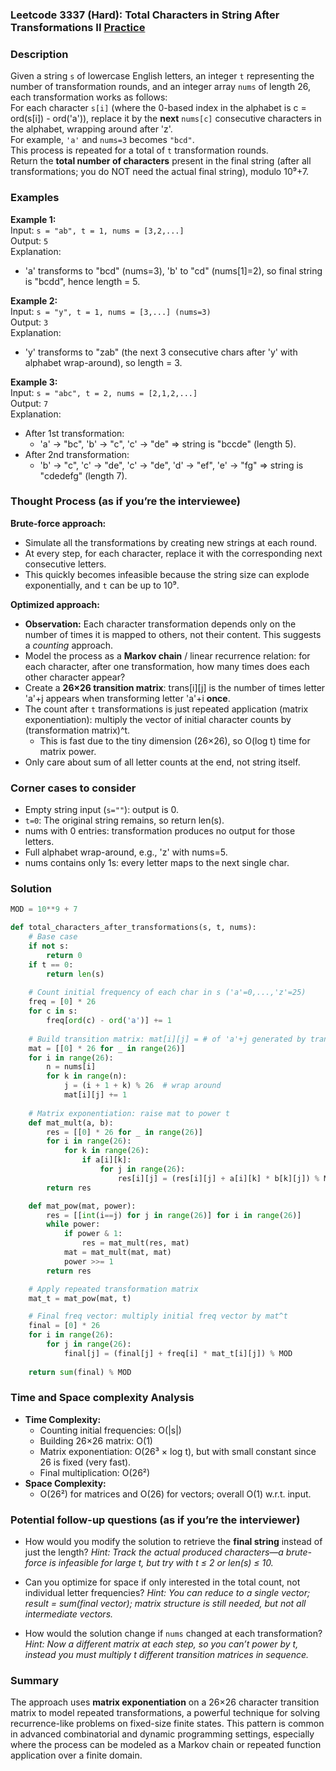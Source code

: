 ### Leetcode 3337 (Hard): Total Characters in String After Transformations II [Practice](https://leetcode.com/problems/total-characters-in-string-after-transformations-ii)

### Description  
Given a string `s` of lowercase English letters, an integer `t` representing the number of transformation rounds, and an integer array `nums` of length 26, each transformation works as follows:  
For each character `s[i]` (where the 0-based index in the alphabet is c = ord(s[i]) - ord('a')), replace it by the **next** `nums[c]` consecutive characters in the alphabet, wrapping around after 'z'.  
For example, `'a'` and `nums=3` becomes `"bcd"`.  
This process is repeated for a total of `t` transformation rounds.   
Return the **total number of characters** present in the final string (after all transformations; you do NOT need the actual final string), modulo 10⁹+7.

### Examples  

**Example 1:**  
Input: `s = "ab", t = 1, nums = [3,2,...]`  
Output: `5`  
Explanation:  
- 'a' transforms to "bcd" (nums=3), 'b' to "cd" (nums[1]=2), so final string is "bcdd", hence length = 5.

**Example 2:**  
Input: `s = "y", t = 1, nums = [3,...] (nums=3)`  
Output: `3`  
Explanation:  
- 'y' transforms to "zab" (the next 3 consecutive chars after 'y' with alphabet wrap-around), so length = 3.

**Example 3:**  
Input: `s = "abc", t = 2, nums = [2,1,2,...]`  
Output: `7`  
Explanation:  
- After 1st transformation:  
  - 'a' → "bc", 'b' → "c", 'c' → "de" ⇒ string is "bccde" (length 5).
- After 2nd transformation:  
  - 'b' → "c", 'c' → "de", 'c' → "de", 'd' → "ef", 'e' → "fg" ⇒ string is "cdedefg" (length 7).

### Thought Process (as if you’re the interviewee)  

**Brute-force approach:**  
- Simulate all the transformations by creating new strings at each round.
- At every step, for each character, replace it with the corresponding next consecutive letters.
- This quickly becomes infeasible because the string size can explode exponentially, and `t` can be up to 10⁹.

**Optimized approach:**  
- **Observation:** Each character transformation depends only on the number of times it is mapped to others, not their content. This suggests a *counting* approach.
- Model the process as a **Markov chain** / linear recurrence relation: for each character, after one transformation, how many times does each other character appear?
- Create a **26×26 transition matrix**: trans[i][j] is the number of times letter 'a'+j appears when transforming letter 'a'+i **once**.
- The count after `t` transformations is just repeated application (matrix exponentiation): multiply the vector of initial character counts by (transformation matrix)^t.
    - This is fast due to the tiny dimension (26×26), so O(log t) time for matrix power.
- Only care about sum of all letter counts at the end, not string itself.

### Corner cases to consider  
- Empty string input (`s=""`): output is 0.
- `t=0`: The original string remains, so return len(s).
- nums with 0 entries: transformation produces no output for those letters.
- Full alphabet wrap-around, e.g., 'z' with nums=5.
- nums contains only 1s: every letter maps to the next single char.

### Solution

```python
MOD = 10**9 + 7

def total_characters_after_transformations(s, t, nums):
    # Base case
    if not s:
        return 0
    if t == 0:
        return len(s)
    
    # Count initial frequency of each char in s ('a'=0,...,'z'=25)
    freq = [0] * 26
    for c in s:
        freq[ord(c) - ord('a')] += 1
    
    # Build transition matrix: mat[i][j] = # of 'a'+j generated by transforming 'a'+i ONCE
    mat = [[0] * 26 for _ in range(26)]
    for i in range(26):
        n = nums[i]
        for k in range(n):
            j = (i + 1 + k) % 26  # wrap around
            mat[i][j] += 1
    
    # Matrix exponentiation: raise mat to power t
    def mat_mult(a, b):
        res = [[0] * 26 for _ in range(26)]
        for i in range(26):
            for k in range(26):
                if a[i][k]:
                    for j in range(26):
                        res[i][j] = (res[i][j] + a[i][k] * b[k][j]) % MOD
        return res

    def mat_pow(mat, power):
        res = [[int(i==j) for j in range(26)] for i in range(26)]
        while power:
            if power & 1:
                res = mat_mult(res, mat)
            mat = mat_mult(mat, mat)
            power >>= 1
        return res

    # Apply repeated transformation matrix
    mat_t = mat_pow(mat, t)

    # Final freq vector: multiply initial freq vector by mat^t
    final = [0] * 26
    for i in range(26):
        for j in range(26):
            final[j] = (final[j] + freq[i] * mat_t[i][j]) % MOD
    
    return sum(final) % MOD
```

### Time and Space complexity Analysis  

- **Time Complexity:**  
  - Counting initial frequencies: O(|s|)
  - Building 26×26 matrix: O(1)
  - Matrix exponentiation: O(26³ × log t), but with small constant since 26 is fixed (very fast).
  - Final multiplication: O(26²)
- **Space Complexity:**  
  - O(26²) for matrices and O(26) for vectors; overall O(1) w.r.t. input.

### Potential follow-up questions (as if you’re the interviewer)  

- How would you modify the solution to retrieve the **final string** instead of just the length?
  *Hint: Track the actual produced characters—a brute-force is infeasible for large t, but try with t ≤ 2 or len(s) ≤ 10.*

- Can you optimize for space if only interested in the total count, not individual letter frequencies?
  *Hint: You can reduce to a single vector; result = sum(final vector); matrix structure is still needed, but not all intermediate vectors.*

- How would the solution change if `nums` changed at each transformation?
  *Hint: Now a different matrix at each step, so you can’t power by t, instead you must multiply t different transition matrices in sequence.*

### Summary
The approach uses **matrix exponentiation** on a 26×26 character transition matrix to model repeated transformations, a powerful technique for solving recurrence-like problems on fixed-size finite states. This pattern is common in advanced combinatorial and dynamic programming settings, especially where the process can be modeled as a Markov chain or repeated function application over a finite domain.
